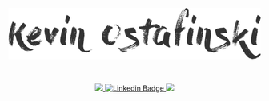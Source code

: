 <br/><br/>
<p align="center">
 <img src="https://github.com/kevscript/kevscript/blob/master/name.png" />
</p>
<br/>
<p align="center">
   <a href="https://www.kevinostafinski.com">
    <img src="https://img.shields.io/static/v1?logo=Keras&label=portfolio&message=website&color=blueviolet&style=for-the-badge" />
  </a>
  <a href="https://www.linkedin.com/in/kevinostafinski">
    <img src="https://img.shields.io/static/v1?logo=LinkedIn&label=linkedin&message=available&color=brightgreen&style=for-the-badge" alt="Linkedin Badge" />
  </a>
  <a href="https://twitter.com/kevscript">
    <img src="https://img.shields.io/static/v1?logo=twitter&label=twitter&message=follow&color=%231DA1F2&style=for-the-badge" />
  </a>
</p>
